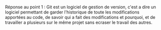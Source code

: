 Réponse au point 1 : Git est un logiciel de gestion de version, c'est a dire un logiciel permettant de garder l'historique de toute les modifications apportées au code, de savoir qui a fait des modifications et pourquoi, et de travailler a plusieurs sur le même projet sans ecraser le travail des autres.
